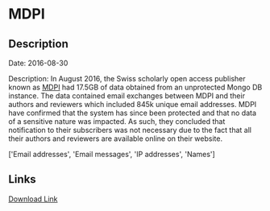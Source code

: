 # MDPI

## Description

Date: 2016-08-30

Description:
In August 2016, the Swiss scholarly open access publisher known as <a href="http://mdpi.com" target="_blank" rel="noopener">MDPI</a> had 17.5GB of data obtained from an unprotected Mongo DB instance. The data contained email exchanges between MDPI and their authors and reviewers which included 845k unique email addresses. MDPI have confirmed that the system has since been protected and that no data of a sensitive nature was impacted. As such, they concluded that notification to their subscribers was not necessary due to the fact that all their authors and reviewers are available online on their website.


['Email addresses', 'Email messages', 'IP addresses', 'Names']

## Links

[Download Link](https://link-to.net/1229997/243.0226759238182/dynamic/?r=bWRwaS5jb20=)